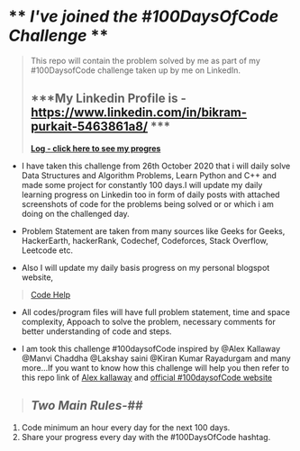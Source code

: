 # ** ***I've joined the #100DaysOfCode Challenge*** **      
> This repo will contain the problem solved by me as part of my #100DaysofCode challenge taken up by me on LinkedIn.      
>## ***My Linkedin Profile is - https://www.linkedin.com/in/bikram-purkait-5463861a8/ ***            
> **[Log - click here to see my progres](https://github.com/IamBikramPurkait/100DaysofCode/blob/main/log.md)**     

* I have taken this challenge from 26th October 2020 that i will daily solve Data Structures and Algorithm Problems, Learn Python and C++ and made some project for constantly 100 days.I will update my daily learning progress on Linkedin too in form of daily posts with attached screenshots of code for the problems being solved or or which i am doing on the challenged day.

* Problem Statement are taken from many sources like Geeks for Geeks, HackerEarth, hackerRank, Codechef, Codeforces, Stack Overflow, Leetcode etc.

* Also I will update my daily basis progress on my personal blogspot website,  
> [Code Help](https://codewithbikram.blogspot.com) 

* All codes/program files will have full problem statement, time and space complexity, Appoach to solve the problem, necessary comments for better understanding of code and steps.

* I am took this challenge #100daysofCode inspired by @Alex Kallaway @Manvi Chaddha @Lakshay saini @Kiran Kumar Rayadurgam and many more...If you want to know how this challenge will help you then refer to this repo link of [Alex kallaway](https://github.com/Kallaway/100-days-of-code) and [official #100daysofCode website](https://www.100daysofcode.com)

> ## ***Two Main Rules-##***  
1. Code minimum an hour every day for the next 100 days.  
2. Share your progress every day with the #100DaysOfCode hashtag.




